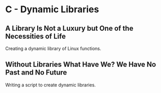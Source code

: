 # C - Dynamic Libraries

## A Library Is Not a Luxury but One of the Necessities of Life
Creating a dynamic library of Linux functions.

## Without Libraries What Have We? We Have No Past and No Future
Writing a script to create dynamic libraries.
